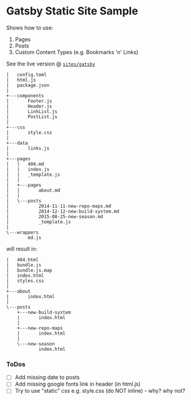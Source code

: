 # Gatsby Static Site Sample

Shows how to use:

1. Pages
2. Posts
3. Custom Content Types (e.g. Bookmarks 'n' Links)

See the live version @ [`sites/gatsby`](http://staystatic.github.io/sites/gatsby)

```
|   config.toml
|   html.js
|   package.json
|
+---components
|       Footer.js
|       Header.js
|       LinkList.js
|       PostList.js
|
+---css
|       style.css
|
+---data
|       links.js
|
+---pages
|   |   404.md
|   |   index.js
|   |   _template.js
|   |
|   +---pages
|   |       about.md
|   |
|   \---posts
|           2014-11-11-new-repo-maps.md
|           2014-12-12-new-build-system.md
|           2015-08-25-new-season.md
|           _template.js
|
\---wrappers
        md.js
```

will result in:

```
|   404.html
|   bundle.js
|   bundle.js.map
|   index.html
|   styles.css
|
+---about
|       index.html
|
\---posts
    +---new-build-system
    |       index.html
    |
    +---new-repo-maps
    |       index.html
    |
    \---new-season
            index.html
```



### ToDos

- [ ] Add missing date to posts
- [ ] Add missing google fonts link in header (in html.js)
- [ ] Try to use "static" css e.g. style.css (do NOT inline) - why? why not?
